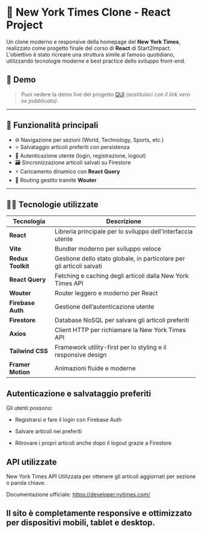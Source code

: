 # 📰 New York Times Clone - React Project

Un clone moderno e responsive della homepage del **New York Times**, realizzato come progetto finale del corso di **React** di Start2Impact. L'obiettivo è stato ricreare una struttura simile al famoso quotidiano, utilizzando tecnologie moderne e best practice dello sviluppo front-end.

## 🚀 Demo

> Puoi vedere la demo live del progetto [QUI](https://tuo-link-demo.com) _(sostituisci con il link vero se pubblicato)_.

---

## 📌 Funzionalità principali

- 🌐 Navigazione per sezioni (World, Technology, Sports, etc.)
- ⭐ Salvataggio articoli preferiti con persistenza
- 🔐 Autenticazione utente (login, registrazione, logout)
- 🗃️ Sincronizzazione articoli salvati su Firestore
- ⚡ Caricamento dinamico con **React Query**
- 🧭 Routing gestito tramite **Wouter**

---

## 🧑‍💻 Tecnologie utilizzate

| Tecnologia        | Descrizione                                                                 |
|------------------|-----------------------------------------------------------------------------|
| **React**        | Libreria principale per lo sviluppo dell'interfaccia utente                 |
| **Vite**         | Bundler moderno per sviluppo veloce                                         |
| **Redux Toolkit**| Gestione dello stato globale, in particolare per gli articoli salvati       |
| **React Query**  | Fetching e caching degli articoli dalla New York Times API                  |
| **Wouter**       | Router leggero e moderno per React                                          |
| **Firebase Auth**| Gestione dell’autenticazione utente                                         |
| **Firestore**    | Database NoSQL per salvare gli articoli preferiti                           |
| **Axios**        | Client HTTP per richiamare la New York Times API                            |
| **Tailwind CSS** | Framework utility-first per lo styling e il responsive design               |
| **Framer Motion**| Animazioni fluide e moderne                                                 |


## Autenticazione e salvataggio preferiti
Gli utenti possono:

- Registrarsi e fare il login con Firebase Auth

- Salvare articoli nei preferiti

- Ritrovare i propri articoli anche dopo il logout grazie a Firestore


##  API utilizzate
New York Times API
Utilizzata per ottenere gli articoli aggiornati per sezione o parola chiave.

Documentazione ufficiale: https://developer.nytimes.com/

## Il sito è completamente responsive e ottimizzato per dispositivi mobili, tablet e desktop.
